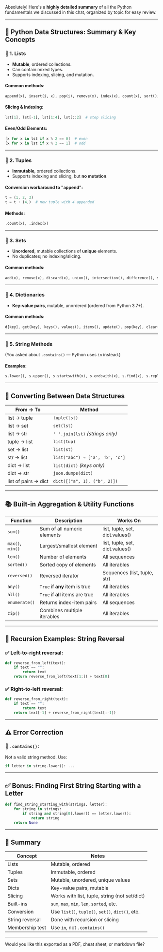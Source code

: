Absolutely! Here's a **highly detailed summary** of all the Python fundamentals we discussed in this chat, organized by topic for easy review.

---

## 🧠 Python Data Structures: Summary & Key Concepts

### 🔹 1. **Lists**

* **Mutable**, ordered collections.
* Can contain mixed types.
* Supports indexing, slicing, and mutation.

#### Common methods:

```python
append(x), insert(i, x), pop(i), remove(x), index(x), count(x), sort(), reverse(), clear()
```

#### Slicing & Indexing:

```python
lst[1], lst[-1], lst[1:4], lst[::2]  # step slicing
```

#### Even/Odd Elements:

```python
[x for x in lst if x % 2 == 0]  # even
[x for x in lst if x % 2 == 1]  # odd
```

---

### 🔹 2. **Tuples**

* **Immutable**, ordered collections.
* Supports indexing and slicing, but **no mutation**.

#### Conversion workaround to "append":

```python
t = (1, 2, 3)
t = t + (4,)  # new tuple with 4 appended
```

#### Methods:

```python
.count(x), .index(x)
```

---

### 🔹 3. **Sets**

* **Unordered**, mutable collections of **unique** elements.
* No duplicates; no indexing/slicing.

#### Common methods:

```python
add(x), remove(x), discard(x), union(), intersection(), difference(), symmetric_difference(), clear()
```

---

### 🔹 4. **Dictionaries**

* **Key-value pairs**, mutable, unordered (ordered from Python 3.7+).

#### Common methods:

```python
d[key], get(key), keys(), values(), items(), update(), pop(key), clear()
```

---

### 🔹 5. **String Methods**

(You asked about `.contains()` — Python uses `in` instead.)

#### Examples:

```python
s.lower(), s.upper(), s.startswith(x), s.endswith(x), s.find(x), s.replace(old, new), s.split(), s.strip()
```

---

## 🔁 Converting Between Data Structures

| From → To            | Method                           |
| -------------------- | -------------------------------- |
| list → tuple         | `tuple(lst)`                     |
| list → set           | `set(lst)`                       |
| list → str           | `' '.join(lst)` *(strings only)* |
| tuple → list         | `list(tup)`                      |
| set → list           | `list(st)`                       |
| str → list           | `list("abc") → ['a', 'b', 'c']`  |
| dict → list          | `list(dict)` *(keys only)*       |
| dict → str           | `json.dumps(dict)`               |
| list of pairs → dict | `dict([("a", 1), ("b", 2)])`     |

---

## 📚 Built-in Aggregation & Utility Functions

| Function         | Description                      | Works On                        |
| ---------------- | -------------------------------- | ------------------------------- |
| `sum()`          | Sum of all numeric elements      | list, tuple, set, dict.values() |
| `max()`, `min()` | Largest/smallest element         | list, tuple, set, dict.values() |
| `len()`          | Number of elements               | All sequences                   |
| `sorted()`       | Sorted copy of elements          | All iterables                   |
| `reversed()`     | Reversed iterator                | Sequences (list, tuple, str)    |
| `any()`          | `True` if **any** item is true   | All iterables                   |
| `all()`          | `True` if **all** items are true | All iterables                   |
| `enumerate()`    | Returns index-item pairs         | All sequences                   |
| `zip()`          | Combines multiple iterables      | All iterables                   |

---

## 🔄 Recursion Examples: String Reversal

### ✅ Left-to-right reversal:

```python
def reverse_from_left(text):
    if text == "":
        return text
    return reverse_from_left(text[1:]) + text[0]
```

### ✅ Right-to-left reversal:

```python
def reverse_from_right(text):
    if text == "":
        return text
    return text[-1] + reverse_from_right(text[:-1])
```

---

## ⚠️ Error Correction

### 🚫 `.contains()`:

Not a valid string method. Use:

```python
if letter in string.lower(): ...
```

---

## ✅ Bonus: Finding First String Starting with a Letter

```python
def find_string_starting_with(strings, letter):
    for string in strings:
        if string and string[0].lower() == letter.lower():
            return string
    return None
```

---

## 📌 Summary

| Concept         | Notes                                            |
| --------------- | ------------------------------------------------ |
| Lists           | Mutable, ordered                                 |
| Tuples          | Immutable, ordered                               |
| Sets            | Mutable, unordered, unique values                |
| Dicts           | Key-value pairs, mutable                         |
| Slicing         | Works with list, tuple, string (not set/dict)    |
| Built-ins       | `sum`, `max`, `min`, `len`, `sorted`, etc.       |
| Conversion      | Use `list()`, `tuple()`, `set()`, `dict()`, etc. |
| String reversal | Done with recursion or slicing                   |
| Membership test | Use `in`, not `.contains()`                      |

---

Would you like this exported as a PDF, cheat sheet, or markdown file?

